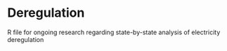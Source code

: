 # Deregulation
R file for ongoing research regarding state-by-state analysis of electricity deregulation
